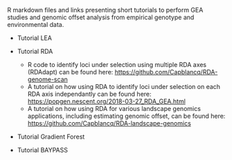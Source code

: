 
R markdown files and links presenting short tutorials to perform GEA studies and genomic offset analysis from empirical genotype and environmental data.

* Tutorial LEA 

* Tutorial RDA 
  - R code to identify loci under selection using multiple RDA axes (RDAdapt) can be found here: https://github.com/Capblancq/RDA-genome-scan
  - A tutorial on how using RDA to identify loci under selection on each RDA axis independantly can be found here: https://popgen.nescent.org/2018-03-27_RDA_GEA.html
  - A tutorial on how using RDA for various landscape genomics applications, including estimating genomic offset, can be found here: https://github.com/Capblancq/RDA-landscape-genomics 

* Tutorial Gradient Forest

* Tutorial BAYPASS
